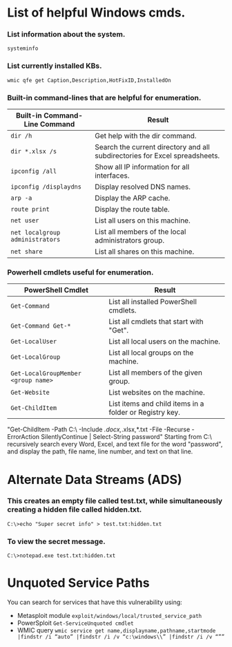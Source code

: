 # List of helpful Windows cmds.

### List information about the system.
```
systeminfo
```

### List currently installed KBs.
```
wmic qfe get Caption,Description,HotFixID,InstalledOn
```

### Built-in command-lines that are helpful for enumeration.
| Built-in Command-Line Command | Result |
|-------------------------------|--------|
| ```dir /h``` | Get help with the dir command. |
| ```dir *.xlsx /s``` | Search the current directory and all subdirectories for Excel spreadsheets. |
| ```ipconfig /all``` | Show all IP information for all interfaces. |
| ```ipconfig /displaydns``` | Display resolved DNS names. |
| ```arp -a``` | Display the ARP cache. |
| ```route print``` | Display the route table. |
| ```net user``` | List all users on this machine. |
| ```net localgroup administrators``` | List all members of the local administrators group. |
| ```net share``` | List all shares on this machine. |

### Powerhell cmdlets useful for enumeration.
| PowerShell Cmdlet | Result |
|-------------------|--------|
| ```Get-Command``` | List all installed PowerShell cmdlets. |
| ```Get-Command Get-*``` | List all cmdlets that start with "Get". |
| ```Get-LocalUser``` | List all local users on the machine. |
| ```Get-LocalGroup``` | List all local groups on the machine. |
| ```Get-LocalGroupMember <group name>``` | List all members of the given group. |
| ```Get-Website``` | List websites on the machine. |
| ```Get-ChildItem``` | List items and child items in a folder or Registry key. |

"Get-ChildItem -Path C:\ -Include *.docx,*.xlsx,*.txt -File -Recurse -ErrorAction SilentlyContinue | Select-String password" Starting from C:\ recursively search every Word, Excel, and text file for the word "password", and display the path, file name, line number, and text on that line.

# Alternate Data Streams (ADS)

### This creates an empty file called test.txt, while simultaneously creating a hidden file called hidden.txt. 
```C:\>echo "Super secret info" > test.txt:hidden.txt```

### To view the secret message.
```C:\>notepad.exe test.txt:hidden.txt```

# Unquoted Service Paths

You can search for services that have this vulnerability using:

* Metasploit module ```exploit/windows/local/trusted_service_path```
* PowerSploit ```Get-ServiceUnquoted cmdlet```
* WMIC query ```wmic service get name,displayname,pathname,startmode |findstr /i “auto” |findstr /i /v “c:\windows\\” |findstr /i /v “””```

